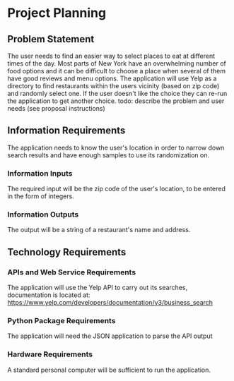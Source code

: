# Project Planning

## Problem Statement

The user needs to find an easier way to select places to eat at different times of the day. Most parts of New York have an overwhelming number of food options and it can be difficult to choose a place when several of them have good reviews and menu options. The application will use Yelp as a directory to find restaurants within the users vicinity (based on zip code) and randomly select one. If the user doesn't like the choice they can re-run the application to get another choice.
todo: describe the problem and user needs (see proposal instructions)

## Information Requirements

The application needs to know the user's location in order to narrow down search results and have enough samples to use its randomization on.

### Information Inputs

The required input will be the zip code of the user's location, to be entered in the form of integers.

### Information Outputs

The output will be a string of a restaurant's name and address.

## Technology Requirements

### APIs and Web Service Requirements

The application will use the Yelp API to carry out its searches, documentation is located at: https://www.yelp.com/developers/documentation/v3/business_search

### Python Package Requirements

The application will need the JSON application to parse the API output

### Hardware Requirements

A standard personal computer will be sufficient to run the application.
